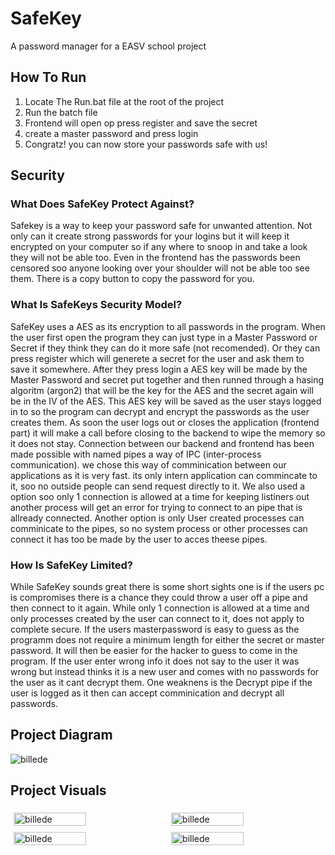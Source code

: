 # SafeKey
A password manager for a EASV school project

## How To Run

1. Locate The Run.bat file at the root of the project
2. Run the batch file
3. Frontend will open op press register and save the secret
4. create a master password and press login
5. Congratz! you can now store your passwords safe with us!

## Security

### What Does SafeKey Protect Against?
Safekey is a way to keep your password safe for unwanted attention. Not only can it create strong passwords for your logins but it will keep it encrypted on your computer so if any where to snoop in and take a look they will not be able too. Even in the frontend has the passwords been censored soo anyone looking over your shoulder will not be able too see them. There is a copy button to copy the password for you.

### What Is SafeKeys Security Model?
SafeKey uses a AES as its encryption to all passwords in the program. When the user first open the program they can just type in a Master Password or Secret if they think they can do it more safe (not recomended). Or they can press register which will generete a secret for the user and ask them to save it somewhere. After they press login a AES key will be made by the Master Password and secret put together and then runned through a hasing algoritm (argon2) that will be the key for the AES and the secret again will be in the IV of the AES. This AES key will be saved as the user stays logged in to so the program can decrypt and encrypt the passwords as the user creates them. As soon the user logs out or closes the application (frontend part) it will make a call before closing to the backend to wipe the memory so it does not stay.
Connection between our backend and frontend has been made possible with named pipes a way of IPC (inter-process communication). we chose this way of comminication between our applications as it is very fast. its only intern application can commincate to it, soo no outside people can send request directly to it. We also used a option soo only 1 connection is allowed at a time for keeping listiners out another process will get an error for trying to connect to an pipe that is allready connected. Another option is only User created processes can comminicate to the pipes, so no system process or other processes can connect it has too be made by the user to acces theese pipes.

### How Is SafeKey Limited?
While SafeKey sounds great there is some short sights one is if the users pc is compromises there is a chance they could throw a user off a pipe and then connect to it again. While only 1 connection is allowed at a time and only processes created by the user can connect to it, does not apply to complete secure. If the users masterpassword is easy to guess as the programm does not require a minimum length for either the secret or master password. It will then be easier for the hacker to guess to come in the program. If the user enter wrong info it does not say to the user it was wrong but instead thinks it is a new user and comes with no passwords for the user as it cant decrypt them. One weaknens is the Decrypt pipe if the user is logged as it then can accept comminication and decrypt all passwords.

## Project Diagram
<div>
  <img src="https://github.com/user-attachments/assets/ea1de407-7cbb-461d-a9b8-172f0fd73d19" alt="billede">
</div>

## Project Visuals
 <div style="display: flex; flex-wrap: wrap; justify-content: space-between;">
  <img src="https://github.com/user-attachments/assets/784647dc-f748-4915-b54e-957653ea6fe1" alt="billede" style="width: 48%; margin: 1%;">
  <img src="https://github.com/user-attachments/assets/8ac309a4-2ce2-43d8-89fb-883a75067216" alt="billede" style="width: 48%; margin: 1%;">
  <img src="https://github.com/user-attachments/assets/fcc5c672-4412-476f-a4ed-7544a0fd8979" alt="billede" style="width: 48%; margin: 1%;">
  <img src="https://github.com/user-attachments/assets/84282574-4c26-409e-8fda-eaa22eb9db12" alt="billede" style="width: 48%; margin: 1%;">
</div>
